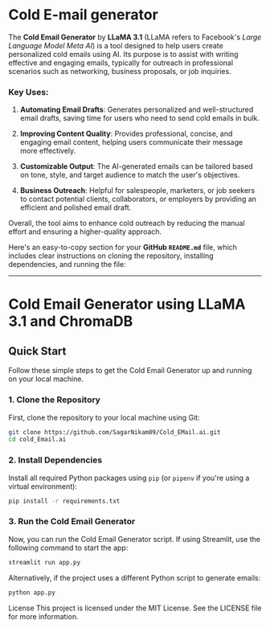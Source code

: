 
# Cold E-mail generator

The **Cold Email Generator** by **LLaMA 3.1** (LLaMA refers to Facebook's *Large Language Model Meta AI*) is a tool designed to help users create personalized cold emails using AI. Its purpose is to assist with writing effective and engaging emails, typically for outreach in professional scenarios such as networking, business proposals, or job inquiries.

### Key Uses:
1. **Automating Email Drafts**: Generates personalized and well-structured email drafts, saving time for users who need to send cold emails in bulk.
   
2. **Improving Content Quality**: Provides professional, concise, and engaging email content, helping users communicate their message more effectively.
   
3. **Customizable Output**: The AI-generated emails can be tailored based on tone, style, and target audience to match the user's objectives.

4. **Business Outreach**: Helpful for salespeople, marketers, or job seekers to contact potential clients, collaborators, or employers by providing an efficient and polished email draft.

Overall, the tool aims to enhance cold outreach by reducing the manual effort and ensuring a higher-quality approach.

Here's an easy-to-copy section for your **GitHub `README.md`** file, which includes clear instructions on cloning the repository, installing dependencies, and running the file:

---

# Cold Email Generator using LLaMA 3.1 and ChromaDB

## Quick Start

Follow these simple steps to get the Cold Email Generator up and running on your local machine.

### 1. Clone the Repository

First, clone the repository to your local machine using Git:

```bash
git clone https://github.com/SagarNikam09/Cold_EMail.ai.git
cd cold_Email.ai
```

### 2. Install Dependencies

Install all required Python packages using `pip` (or `pipenv` if you're using a virtual environment):

```bash
pip install -r requirements.txt
```

### 3. Run the Cold Email Generator

Now, you can run the Cold Email Generator script. If using Streamlit, use the following command to start the app:

```bash
streamlit run app.py
```

Alternatively, if the project uses a different Python script to generate emails:

```bash
python app.py
```

License
This project is licensed under the MIT License. See the LICENSE file for more information.
